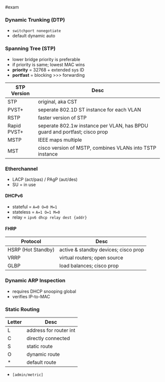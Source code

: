 #exam 
### Dynamic Trunking (DTP)
- `switchport nonegotiate` 
- default dynamic auto
### Spanning Tree (STP)
- lower bridge priority is preferable
- if priority is same; lowest MAC wins
- **priority** = 32768 + extended sys ID
- **portfast** = blocking >>> forwarding

| STP Version | Desc                                                                       |
| ----------- | -------------------------------------------------------------------------- |
| STP         | original, aka CST                                                          |
| PVST+       | seperate 802.1D ST instance for each VLAN                                  |
| RSTP        | faster version of STP                                                      |
| Rapid PVST+ | seperate 802.1w instance per VLAN, has BPDU guard and portfast; cisco prop |
| MSTP        | IEEE maps multiple                                                         |
| MST         | cisco version of MSTP, combines VLANs into TSTP instance                   |
### Etherchannel
- LACP (act/pas) / PAgP (aut/des)
- SU = in use
#### DHCPv6
- stateful = `A=0 O=0 M=1`
- stateless = `A=1 O=1 M=0`
- relay = `ipv6 dhcp relay dest {addr}`
#### FHRP

| Protocol           | Desc                                 |
| ------------------ | ------------------------------------ |
| HSRP (Hot Standby) | active & standby devices; cisco prop |
| VRRP               | virtual routers; open source         |
| GLBP               | load balances; cisco prop            |
### Dynamic ARP Inspection
- requires DHCP snooping global
- verifies IP-to-MAC
### Static Routing

| Letter | Desc                   |
| ------ | ---------------------- |
| L      | address for router int |
| C      | directly connected     |
| S      | static route           |
| O      | dynamic route          |
| *      | default route          |
- `[admin/metric]`